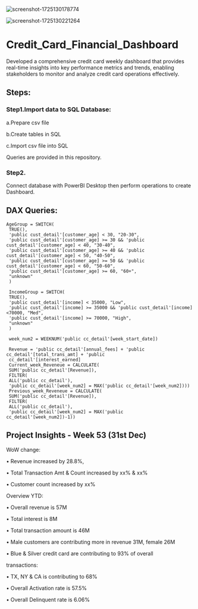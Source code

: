 ![screenshot-1725130178774](https://github.com/user-attachments/assets/27a75e4b-5d52-49a4-bd36-f74aa35e9065) 


![screenshot-1725130221264](https://github.com/user-attachments/assets/6da58a07-a7fa-4763-ae2c-70dc90797b98)

# Credit_Card_Financial_Dashboard


Developed a comprehensive credit card weekly dashboard that provides real-time insights into key performance metrics and trends, enabling stakeholders to monitor and analyze credit card operations effectively.


## Steps:
### Step1.Import data to SQL Database:

a.Prepare csv file

b.Create tables in SQL

c.Import csv file into SQL


Queries are provided in this repository.

### Step2.
Connect database with PowerBI Desktop then perform operations to create Dashboard.

## DAX Queries:
```
AgeGroup = SWITCH(
 TRUE(),
 'public cust_detail'[customer_age] < 30, "20-30",
 'public cust_detail'[customer_age] >= 30 && 'public cust_detail'[customer_age] < 40, "30-40",
 'public cust_detail'[customer_age] >= 40 && 'public cust_detail'[customer_age] < 50, "40-50",
 'public cust_detail'[customer_age] >= 50 && 'public cust_detail'[customer_age] < 60, "50-60",
 'public cust_detail'[customer_age] >= 60, "60+",
 "unknown"
 )
```
```
 IncomeGroup = SWITCH(
 TRUE(),
 'public cust_detail'[income] < 35000, "Low",
 'public cust_detail'[income] >= 35000 && 'public cust_detail'[income] <70000, "Med",
 'public cust_detail'[income] >= 70000, "High",
 "unknown"
 )
```
```
 week_num2 = WEEKNUM('public cc_detail'[week_start_date])
```
```
 Revenue = 'public cc_detail'[annual_fees] + 'public cc_detail'[total_trans_amt] + 'public 
 cc_detail'[interest_earned]
 Current_week_Reveneue = CALCULATE(
 SUM('public cc_detail'[Revenue]),
 FILTER(
 ALL('public cc_detail'),
 'public cc_detail'[week_num2] = MAX('public cc_detail'[week_num2]))) 
 Previous_week_Reveneue = CALCULATE(
 SUM('public cc_detail'[Revenue]),
 FILTER(
 ALL('public cc_detail'),
 'public cc_detail'[week_num2] = MAX('public cc_detail'[week_num2])-1))
```

 ## Project Insights - Week 53 (31st Dec)

  WoW change: 
  
• Revenue increased by 28.8%, 

• Total Transaction Amt & Count increased by xx% & xx%

 • Customer count increased by xx%
 
 Overview YTD:
 
 • Overall revenue is 57M
 
 • Total interest is 8M
 
 • Total transaction amount is 46M
 
 • Male customers are contributing more in revenue 31M, female 26M
 
 • Blue & Silver credit card are contributing to 93% of overall
 
transactions:

 • TX, NY & CA is contributing to 68%
 
 • Overall Activation rate is 57.5%
 
 • Overall Delinquent rate is 6.06%



